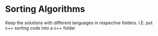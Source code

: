 # Sorting Algorithms #

Keep the solutions with different languages in respective folders. I.E. put c++ sorting code into a c++ folder
